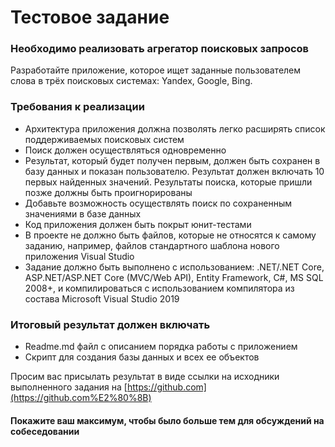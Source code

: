 # Тестовое задание
### Необходимо реализовать агрегатор поисковых запросов

Разработайте приложение, которое ищет заданные пользователем слова в трёх поисковых системах: Yandex, Google, Bing. 
### Требования к реализации
* Архитектура приложения должна позволять легко расширять список поддерживаемых поисковых систем
* Поиск должен осуществляться одновременно
* Результат, который будет получен первым, должен быть сохранен в базу данных и показан пользователю. Результат должен включать 10 первых найденных значений. Результаты поиска, которые пришли позже должны быть проигнорированы
* Добавьте возможность осуществлять поиск по сохраненным значениями в базе данных
* Код приложения должен быть покрыт юнит-тестами
* В проекте не должно быть файлов, которые не относятся к самому заданию, например, файлов стандартного шаблона нового приложения Visual Studio
*  Задание должно быть выполнено с использованием: .NET/.NET Core, ASP.NET/ASP.NET Core (MVC/Web API), Entity Framework, C#, MS SQL 2008+, и компилироваться с использованием компилятора из состава Microsoft Visual Studio 2019

### Итоговый результат должен включать
* Readme.md файл с описанием порядка работы с приложением
* Скрипт для создания базы данных и всех ее объектов

Просим вас присылать результат в виде cсылки на исходники выполненного задания на ​[https://github.com​](https://github.com%E2%80%8B)

 #### Покажите ваш максимум, чтобы было больше тем для обсуждений на собеседовании
